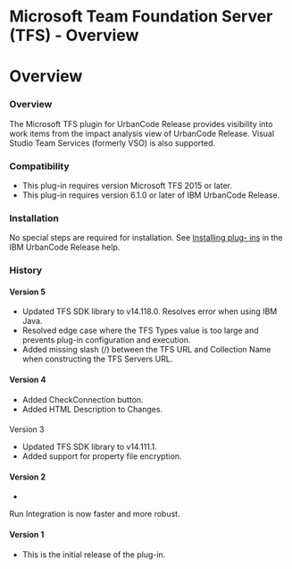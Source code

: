 
Microsoft Team Foundation Server (TFS) - Overview
=================================================

# Overview


### Overview




The Microsoft TFS plugin for UrbanCode Release provides visibility into work items from the impact
analysis view of UrbanCode Release. Visual Studio Team Services (formerly VSO) is also supported.

### Compatibility


* This plug-in requires version Microsoft TFS 2015 or later.
* This plug-in requires version 6.1.0 or later of IBM
UrbanCode Release.

### Installation

No special steps are required for installation. See [Installing plug-
ins](http://www.ibm.com/support/knowledgecenter/SS4GCC_6.1.1/com.ibm.urelease.doc/topics/settings_plugins.html
"Installing plug-ins") in the IBM UrbanCode Release help.

### History

#### Version 5

* Updated TFS SDK library to
v14.118.0. Resolves error when using IBM Java.
* Resolved edge case where the TFS Types value is too large and prevents
plug-in configuration and execution.
* Added missing slash (/) between the TFS URL and Collection Name when constructing
the TFS Servers URL.

#### Version 4

* Added CheckConnection button.
* Added HTML Description to Changes.

####
Version 3

* Updated TFS SDK library to v14.111.1.
* Added support for property file encryption.

#### Version 2

*
Run Integration is now faster and more robust.

#### Version 1

* This is the initial release of the plug-in.

